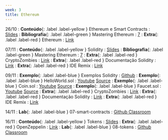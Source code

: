 ```yaml
---
week: 3
title: Ethereum
---
```


26/10
: **Conteúdo**{: .label .label-yellow } Ethereum e Smart Contracts
  : [Slides](https://github.com/danilocurvelo/imd0913-2023/raw/main/slides/13-ethereum-and-smart-contracts.pdf)
: **Bibliografia**{: .label .label-green } Mastering Ethereum
  : [7](https://github.com/ethereumbook/ethereumbook/blob/develop/07smart-contracts-solidity.asciidoc)
: **Extra**{: .label .label-red } Ethereum
  : [Link](https://ethereum.org/pt-br/)

07/11
: **Conteúdo**{: .label .label-yellow } Solidity
  : [Slides](https://github.com/danilocurvelo/imd0913-2023/raw/main/slides/14-solidity.pdf)
: **Bibliografia**{: .label .label-green } Mastering Ethereum
  : [7](https://github.com/ethereumbook/ethereumbook/blob/develop/07smart-contracts-solidity.asciidoc)
: **Extra**{: .label .label-red } CryptoZombies
  : [Link](https://cryptozombies.io/)
: **Extra**{: .label .label-red } Documentação Solidity
  : [Link](https://docs.soliditylang.org/)
: **Extra**{: .label .label-red } IDE Remix
  : [Link](https://remix.ethereum.org/)

09/11
: **Exemplo**{: .label .label-blue } Exemplos Solidity
  : [Github](https://github.com/danilocurvelo/solidity-workshop)
: **Exemplo**{: .label .label-blue } HelloWorld.sol
  : [Youtube](https://www.youtube.com/watch?v=ocO5XkdaIz8) [Source](https://github.com/danilocurvelo/imd0913-2023/tree/main/code/solidity)
: **Exemplo**{: .label .label-blue } Coin.sol
  : [Youtube](https://www.youtube.com/watch?v=nVy4dHSKL9Q) [Source](https://github.com/danilocurvelo/imd0913-2023/tree/main/code/solidity)
: **Exemplo**{: .label .label-blue } Faucet.sol
  : [Youtube](https://www.youtube.com/watch?v=Kp_DWi_KkGE) [Source](https://github.com/danilocurvelo/imd0913-2023/tree/main/code/solidity)
: **Extra**{: .label .label-red } CryptoZombies
  : [Link](https://cryptozombies.io/)
: **Extra**{: .label .label-red } Documentação Solidity
  : [Link](https://docs.soliditylang.org/)
: **Extra**{: .label .label-red } IDE Remix
  : [Link](https://remix.ethereum.org/)

14/11
: **Lab**{: .label .label-blue } 07-smart-contracts
  : [Github Classroom](https://classroom.github.com/a/I3GwPf3z)

16/11
: **Conteúdo**{: .label .label-yellow } Tokens
  : [Slides](https://github.com/danilocurvelo/imd0913-2023/raw/main/slides/15-tokens.pdf)
: **Extra**{: .label .label-red } OpenZeppelin
  : [Link](https://github.com/OpenZeppelin/openzeppelin-contracts)
: **Lab**{: .label .label-blue } 08-tokens
  : [Github Classroom](https://classroom.github.com/a/wW1aQhd7)

  
